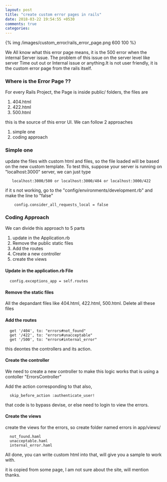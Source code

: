 ```yaml
---
layout: post
title: "create custom error pages in rails"
date: 2018-03-22 19:54:55 +0530
comments: true
categories:
---
```


{% img /images/custom_error/rails_error_page.png 600 100 %}

We All know what this error page means, it is the 500 error when the internal Server issue. The problem of this issue on the server level like server Time out out or Internal issue or anything.It is not user friendly, it is the custom error page from the rails itself.

### Where is the Error Page ??

  For every Rails Project, the Page is inside  public/ folders, the files are

  1. 404.html
  2. 422.html
  3. 500.html

  this is the source of this error UI.
  We can follow 2 approaches

  1. simple one
  2. coding approach

### Simple one

  update the files with custom html and files, so the file loaded will be based on the new custom template.
  To test this, suppose your server is running on "localhost:3000" server, we can just type

 ```
    localhost:3000/500 or localhost:3000/404 or localhost:3000/422
  ```

  if it s not working, go to the "config/environments/development.rb" and make the line to "false"

  ```
      config.consider_all_requests_local = false
  ```

### Coding Approach

  We can divide this approach to 5 parts

  1. update in the Application.rb
  2. Remove the public static files
  3. Add the routes
  4. Create a new controller
  5. create the views

#### Update in the application.rb File

  ```
    config.exceptions_app = self.routes
  ```


#### Remove the static files

  All the depandant files like 404.html, 422.html, 500.html. Delete all these files


#### Add the routes

  ```
    get '/404', to: "errors#not_found"
    get '/422', to: "errors#unacceptable"
    get '/500', to: "errors#internal_error"
  ```

  this deontes the controllers and its action.

#### Create the controller

  We need to create a new controller to make this logic works that is using a contoller "ErrorsController"

  Add the action corresponding to that also,

  <script src="https://gist.github.com/anoobbava/9ed5b57e3d8bb75c77715a7057cd86b7.js"></script>

  ```
    skip_before_action :authenticate_user!
  ```

  that code is to bypass devise, or else need to login to view the errors.
#### Create the views

  create the views for the errors, so create folder named errors in app/views/

  ```
    not_found.haml
    unacceptable.haml
    internal_error.haml
  ```

  All done, you can write custom html into that, will give you a sample to work with.


  <script src="https://gist.github.com/anoobbava/f028100c28d95fd664bbf59195f26b8b.js"></script>

  it is copied from some page, I am not sure about the site, will mention thanks.




